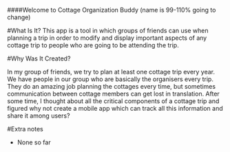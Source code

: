####Welcome to Cottage Organization Buddy (name is 99-110% going to change)

#What Is It?
This app is a tool in which groups of friends can use when planning a trip in order to modify and display important aspects of any cottage trip to people who are going to be attending the trip.

#Why Was It Created?

In my group of friends, we try to plan at least one cottage trip every year. We have people in our group who are basically the organisers every trip. They do an amazing job planning the cottages every time, but sometimes communication between cottage members can get lost in translation. After some time, I thought about all the critical components of a cottage trip and figured why not create a mobile app which can track all this information and share it among users?

#Extra notes
- None so far
